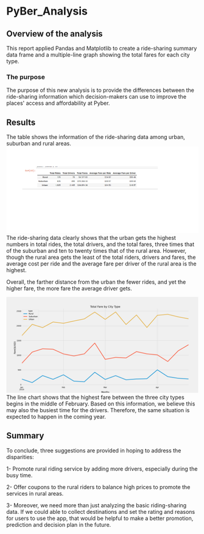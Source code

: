 # PyBer_Analysis

## Overview of the analysis
  This report applied Pandas and Matplotlib to create a ride-sharing summary data frame and a multiple-line graph showing the total fares for each city type. 

### The purpose 
  
  The purpose of this new analysis is to provide the differences between the ride-sharing information which decision-makers can use to improve the places' access and affordability   at Pyber.

## Results

  The table shows the information of the ride-sharing data among urban, suburban and rural areas.
 ![table](https://github.com/summerginger/PyBer_Analysis/blob/main/analysis/table.png)
  The ride-sharing data clearly shows that the urban gets the highest numbers in total rides, the total drivers, and the total fares, three times that of the suburban and ten to     twenty times that of the rural area. However, though the rural area gets the least of the total riders, drivers and fares, the average cost per ride and the average fare per       driver of the rural area is the highest.
  
  Overall, the farther distance from the urban the fewer rides, and yet the higher fare, the more fare the average driver gets.

![Pyber fare summary](https://github.com/summerginger/PyBer_Analysis/blob/main/analysis/PyBer_fare_summary.png)  
  The line chart shows that the highest fare between the three city types begins in the middle of February. 
  Based on this information, we believe this may also the busiest time for the drivers. Therefore, the same situation is expected to happen in the coming year.

## Summary

  To conclude, three suggestions are provided in hoping to address the disparities:

  1-	Promote rural riding service by adding more drivers, especially during the busy time.

  2-	Offer coupons to the rural riders to balance high prices to promote the services in rural areas.

  3-  Moreover, we need more than just analyzing the basic riding-sharing data. If we could able to collect destinations and set the rating and reasons for users to use the app,         that would be helpful to make a better promotion, prediction and decision plan in the future.
